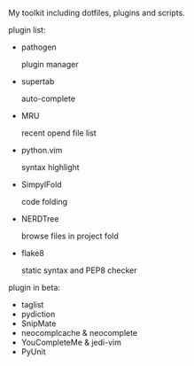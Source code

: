 My toolkit including dotfiles, plugins and scripts.

plugin list:
* pathogen

    plugin manager
* supertab 

    auto-complete
* MRU 

    recent opend file list
* python.vim 

    syntax highlight
* SimpylFold

    code folding
* NERDTree

    browse files in project fold
* flake8

    static syntax and PEP8 checker

plugin in beta:
* taglist
* pydiction
* SnipMate
* neocomplcache & neocomplete
* YouCompleteMe & jedi-vim
* PyUnit
